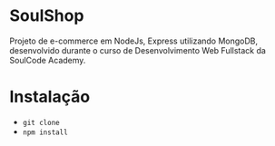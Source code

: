 # SoulShop
Projeto de e-commerce em NodeJs, Express utilizando MongoDB, desenvolvido durante o curso de Desenvolvimento Web Fullstack da SoulCode Academy.
 
 # Instalação
 * `git clone`
 * `npm install`
 
